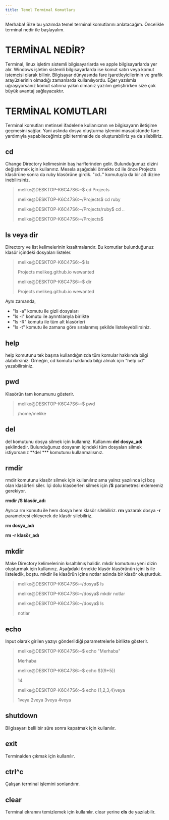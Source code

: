 ```yaml
---
title: Temel Terminal Komutları
---
```


Merhaba! Size bu yazımda temel terminal komutlarını anlatacağım. Öncelikle terminal nedir ile başlayalım.
 
# **TERMİNAL NEDİR?**
 
Terminal, linux işletim sistemli bilgisayarlarda ve apple bilgisayarlarda yer alır. Windows işletim sistemli bilgisayarlarda ise komut satırı veya komut istemcisi olarak bilinir. Bilgisayar dünyasında fare işaretleyicilerinin ve grafik arayüzlerinin olmadığı zamanlarda kullanılıyordu. Eğer yazılımla uğraşıyorsanız komut satırına yakın olmanız yazılım geliştirirken size çok büyük avantaj sağlayacaktır.

# **TERMİNAL KOMUTLARI**
 
Terminal komutları metinsel ifadelerle kullanıcının ve bilgisayarın iletişime geçmesini sağlar. Yani aslında dosya oluşturma işlemini masaüstünde fare yardımıyla yapabileceğimiz gibi terminalde de oluşturabiliriz ya da silebiliriz.
 
## cd

Change Directory kelimesinin baş harflerinden gelir. Bulunduğumuz dizini değiştirmek için kullanırız. Mesela aşağıdaki örnekte cd ile önce Projects klasörüne sonra da ruby klasörüne girdik. "cd.." komutuyla da bir alt dizine inebilirsiniz.

<blockquote>
<p>melike@DESKTOP-K6C47S6:~$ cd Projects</p>
<p>melike@DESKTOP-K6C47S6:~/Projects$ cd ruby</p>
<p>melike@DESKTOP-K6C47S6:~/Projects/ruby$ cd ..</p>
<p>melike@DESKTOP-K6C47S6:~/Projects$</p>
</blockquote>


## ls veya dir

Directory ve list kelimelerinin kısaltmalarıdır. Bu komutlar bulunduğunuz klasör içindeki dosyaları listeler.

<blockquote>
<p>melike@DESKTOP-K6C47S6:~$ ls</p>
<p>Projects  melikeg.github.io  wewanted</p>
<p>melike@DESKTOP-K6C47S6:~$ dir</p>
<p>Projects  melikeg.github.io  wewanted</p>
</blockquote>


Aynı zamanda,

* "ls -a" komutu ile gizli dosyaları
* "ls -l" komutu ile ayrıntılarıyla birlikte
* "ls -R" komutu ile tüm alt klasörleri
* "ls -t" komutu ile zamana göre sıralanmış şekilde listeleyebilirsiniz.

## help

help komutunu tek başına kullandığınızda tüm komular hakkında bilgi alabilirsiniz. Örneğin, cd komutu hakkında bilgi almak için "help cd" yazabilirsiniz.

## pwd

Klasörün tam konumunu gösterir.

<blockquote>
<p>melike@DESKTOP-K6C47S6:~$ pwd</p>
<p>/home/melike</p>
</blockquote>


## del
del komutunu dosya silmek için kullanırız. Kullanımı **del dosya_adı** şeklindedir. Bulunduğunuz dosyanın içindeki tüm dosyaları silmek istiyorsanız **del *** komutunu kullanmalısınız.

## rmdir
rmdir komutunu klasör silmek için kullanılırız ama yalnız yazılınca içi boş olan klasörleri siler. İçi dolu klasöerleri silmek için **/S**  parametresi eklememiz gerekiyor.

**rmdir /S klasör_adı**

Ayrıca rm komutu ile hem dosya hem klasör silebiliriz. **rm** yazarak dosya **-r** parametresi ekleyerek de klasör silebiliriz.

**rm dosya_adı**

**rm -r klasör_adı**

## mkdir
Make Directory kelimelerinin kısaltılmış halidir. mkdir komutunu yeni dizin oluşturmak için kullanırız. Aşağıdaki örnekte klasör klasörünün içini ls ile listeledik, boştu. mkdir ile klasörün içine notlar adında bir klasör oluşturduk.

<blockquote>
<p>melike@DESKTOP-K6C47S6:~/dosya$ ls</p>
<p>melike@DESKTOP-K6C47S6:~/dosya$ mkdir notlar</p>
<p>melike@DESKTOP-K6C47S6:~/dosya$ ls</p>
<p>notlar</p>
</blockquote>

## echo
Input olarak girilen yazıyı gönderildiği parametrelerle birlikte gösterir.

<blockquote>
<p>melike@DESKTOP-K6C47S6:~$ echo "Merhaba"</p>
<p>Merhaba</p>
<p>melike@DESKTOP-K6C47S6:~$ echo $((9+5))</p>
<p>14</p>
<p>melike@DESKTOP-K6C47S6:~$ echo {1,2,3,4}veya</p>
<p>1veya 2veya 3veya 4veya</p>
</blockquote>


## shutdown
Bilgisayarı belli bir süre sonra kapatmak için kullanılır.

## exit
Terminalden çıkmak için kullanılır.

## ctrl^c
Çalışan terminal işlemini sonlandırır.

## clear
Terminal ekranını temizlemek için kullanılır. clear yerine **cls** de yazılabilir.